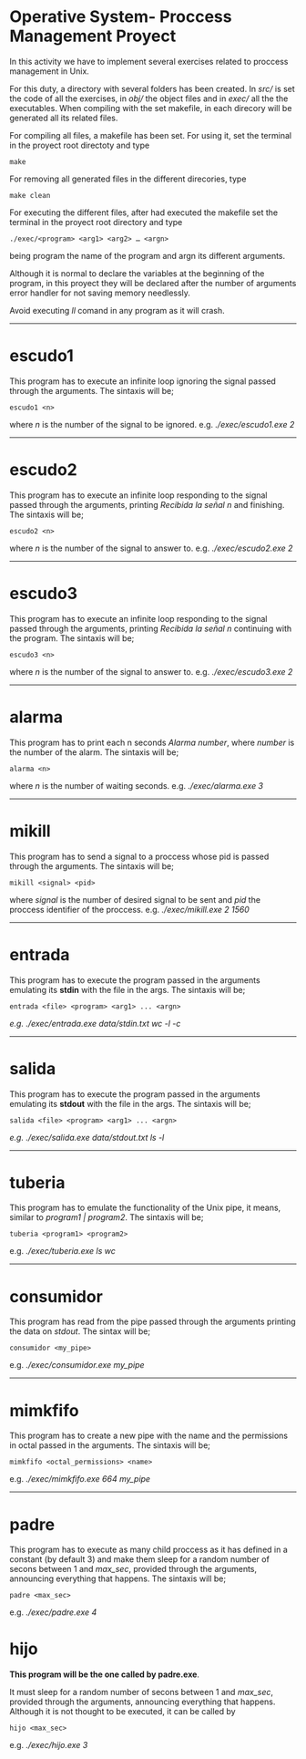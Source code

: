Operative System- Proccess Management Proyect
=======================

In this activity we have to implement several exercises related to proccess management in Unix. 

For this duty, a directory with several folders has been created. In *src/* is set the code of all the exercises, in *obj/* the object files and in *exec/* all the the executables.  When compiling with the set makefile, in each direcory will be generated all its related files.

For compiling all files, a makefile has been set. For using it, set the terminal in the proyect root directoty and type

    make
	
For removing all generated files in the different direcories, type 

    make clean 

For executing the different files, after had executed the makefile set the terminal in the proyect root directory and type

    ./exec/<program> <arg1> <arg2> … <argn>

being program the name of the program and argn its different arguments.

Although it is normal to declare the variables at the beginning of the program, in this proyect they will be declared after the number of arguments error handler for not saving memory needlessly.

Avoid executing *ll* comand in any program as it will crash.
***
escudo1
=======
	
This program has to execute an infinite loop ignoring the signal passed through the arguments. The sintaxis will be;

    escudo1 <n>

where *n* is the number of the signal to be ignored. e.g. *./exec/escudo1.exe 2*
***
escudo2
=======

This program has to execute an infinite loop responding to the signal passed through the arguments, printing *Recibida la señal n* and finishing. The sintaxis will be;

    escudo2 <n>

where *n* is the number of the signal to answer to. e.g. *./exec/escudo2.exe 2*
***
escudo3
=======

This program has to execute an infinite loop responding to the signal passed through the arguments, printing *Recibida la señal n* continuing with the program. The sintaxis will be;

    escudo3 <n>

where *n* is the number of the signal to answer to. e.g. *./exec/escudo3.exe 2*
***
alarma
======

This program has to print each n seconds *Alarma number*, where *number* is the number of the alarm. The sintaxis will be;
	
    alarma <n>

where *n* is the number of waiting seconds. e.g. *./exec/alarma.exe 3*
***
mikill
======

This program has to send a signal to a proccess whose pid is passed through the arguments. The sintaxis will be;
	
    mikill <signal> <pid>

where *signal* is the number of desired signal to be sent and *pid* the proccess identifier of the proccess. e.g. *./exec/mikill.exe 2 1560*
***
entrada
=======

This program has to execute the program passed in the arguments emulating its **stdin** with the file in the args. The sintaxis will be;
	
    entrada <file> <program> <arg1> ... <argn>

*e.g. ./exec/entrada.exe data/stdin.txt wc -l -c*
***
salida
======
This program has to execute the program passed in the arguments emulating its **stdout** with the file in the args. The sintaxis will be;
	
    salida <file> <program> <arg1> ... <argn>

*e.g. ./exec/salida.exe data/stdout.txt ls -l*
***
tuberia
=======

This program has to emulate the functionality of the Unix pipe, it means, similar to *program1 | program2*. The sintaxis will be;

    tuberia <program1> <program2> 

e.g. *./exec/tuberia.exe ls wc*
***
consumidor
==========
This program has read from the pipe passed through the arguments printing the data on *stdout*. The sintax will be;

    consumidor <my_pipe>

e.g. *./exec/consumidor.exe my_pipe*
***
mimkfifo
===
This program has to create a new pipe with the name and the permissions in octal passed in the arguments. The sintaxis will be;

    mimkfifo <octal_permissions> <name> 

e.g. *./exec/mimkfifo.exe 664 my_pipe*
***
padre
====
This program has to execute as many child proccess as it has defined in a constant (by default  3) and make them sleep for a random number of secons between 1 and *max_sec*, provided through the arguments, announcing everything that happens. The sintaxis will be;

    padre <max_sec>

e.g. *./exec/padre.exe 4*

hijo
===
**This program will be the one called by padre.exe**. 

It must sleep for a random number of secons between 1 and *max_sec*, provided through the arguments, announcing everything that happens. Although it is not thought to be executed, it can be called by

    hijo <max_sec>

e.g. *./exec/hijo.exe 3*
